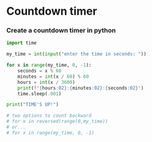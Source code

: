 # Countdown timer

### Create a countdown timer in python

```python
import time

my_time = int(input("enter the time in seconds: "))

for x in range(my_time, 0, -1):
    seconds = x % 60
    minutes = int(x / 60) % 60
    hours = int(x / 3600)
    print(f"{hours:02}:{minutes:02}:{seconds:02}")
    time.sleep(.001)

print("TIME'S UP!")

# two options to count backward
# for x in reversed(range(0,my_time))
# or...
# for x in range(my_time, 0, -1)
```
